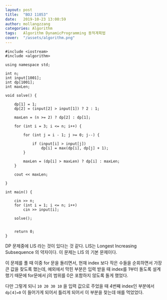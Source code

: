 ```yaml
---
layout: post
title:  "BOJ 11053"
date:   2019-10-23 13:00:59
author: mollangzzang
categories: Algorithm
tags:	Algorithm DynamicProgramming 동적계획법
cover:  "/assets/algorithm.png"
---
```


```
#include <iostream>
#include <algorithm>

using namespace std;

int n;
int input[1001];
int dp[1001];
int maxLen;

void solve() {

	dp[1] = 1;
	dp[2] = (input[2] > input[1]) ? 2 : 1;

	maxLen = (n >= 2) ? dp[2] : dp[1];

	for (int i = 3; i <= n; i++) {

		for (int j = i - 1; j >= 0; j--) {

			if (input[i] > input[j])
				dp[i] = max(dp[i], dp[j] + 1);
		}

		maxLen = (dp[i] > maxLen) ? dp[i] : maxLen;
	}

	cout << maxLen;

}

int main() {

	cin >> n;
	for (int i = 1; i <= n; i++)
		cin >> input[i];

	solve();


	return 0;
}
```

DP 문제중에 LIS 라는 것이 있다는 것 같다.
LIS는 Longest Increasing Subsequence 의 약자이다.
이 문제는 LIS 의 기본 문제이다.

이 문제를 풀 때 이중 for 문을 돌리면서, 현재 index 보다 작은 수들을 순회하면서 가장 큰 값을 찾도록 했는데, 예외에서 막힌 부분은 입력 받을 때 index를 1부터 돌도록 설계 했기 때문에 for문에서 j의 범위를 0은 포함하지 않도록 돌게 했었다.

다만 그렇게 되니 `10 20 30 10` 을 입력 값으로 주었을 때 4번째 index인 부분에서 `dp[4]=0` 이 들어가게 되어서 틀리게 되어서 이 부분을 찾는데 애를 먹었었다.
